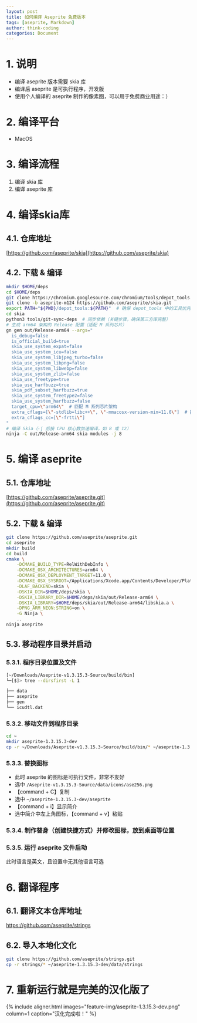 ```yaml
---
layout: post
title: 如何编译 Aseprite 免费版本
tags: [aseprite, Markdown]
author: think-coding
categories: Document
---
```


# 1. 说明
- 编译 aseprite 版本需要 skia 库
- 编译后 aseprite 是可执行程序，开发版
- 使用个人编译的 aseprite 制作的像素图，可以用于免费商业用途：）

# 2. 编译平台
- MacOS

# 3. 编译流程
1. 编译 skia 库
2. 编译 aseprite 库

# 4. 编译skia库
## 4.1. 仓库地址
[https://github.com/aseprite/skia](https://github.com/aseprite/skia)


## 4.2. 下载 & 编译
```bash
mkdir $HOME/deps
cd $HOME/deps
git clone https://chromium.googlesource.com/chromium/tools/depot_tools.git
git clone -b aseprite-m124 https://github.com/aseprite/skia.git
export PATH="${PWD}/depot_tools:${PATH}"  # 确保 depot_tools 中的工具优先使用
cd skia
python3 tools/git-sync-deps  # 同步依赖（关键步骤，确保第三方库完整）
# 生成 arm64 架构的 Release 配置（适配 M 系列芯片）
gn gen out/Release-arm64 --args="
  is_debug=false 
  is_official_build=true 
  skia_use_system_expat=false 
  skia_use_system_icu=false 
  skia_use_system_libjpeg_turbo=false 
  skia_use_system_libpng=false 
  skia_use_system_libwebp=false 
  skia_use_system_zlib=false 
  skia_use_freetype=true 
  skia_use_harfbuzz=true 
  skia_pdf_subset_harfbuzz=true 
  skia_use_system_freetype2=false 
  skia_use_system_harfbuzz=false 
  target_cpu=\"arm64\"  # 匹配 M 系列芯片架构
  extra_cflags=[\"-stdlib=libc++\", \"-mmacosx-version-min=11.0\"]  # 提升最低版本
  extra_cflags_cc=[\"-frtti\"]
"
# 编译 Skia（-j 后接 CPU 核心数加速编译，如 8 或 12）
ninja -C out/Release-arm64 skia modules -j 8
```

# 5. 编译 aseprite
## 5.1. 仓库地址
[https://github.com/aseprite/aseprite.git](https://github.com/aseprite/aseprite.git)

## 5.2. 下载 & 编译
```bash
git clone https://github.com/aseprite/aseprite.git
cd aseprite
mkdir build
cd build
cmake \
    -DCMAKE_BUILD_TYPE=RelWithDebInfo \
    -DCMAKE_OSX_ARCHITECTURES=arm64 \
    -DCMAKE_OSX_DEPLOYMENT_TARGET=11.0 \
    -DCMAKE_OSX_SYSROOT=/Applications/Xcode.app/Contents/Developer/Platforms/MacOSX.platform/Developer/SDKs/MacOSX.sdk \
    -DLAF_BACKEND=skia \
    -DSKIA_DIR=$HOME/deps/skia \
    -DSKIA_LIBRARY_DIR=$HOME/deps/skia/out/Release-arm64 \
    -DSKIA_LIBRARY=$HOME/deps/skia/out/Release-arm64/libskia.a \
    -DPNG_ARM_NEON:STRING=on \
    -G Ninja \
    ..
ninja aseprite
```

## 5.3. 移动程序目录并启动
### 5.3.1. 程序目录位置及文件
```bash
[~/Downloads/Aseprite-v1.3.15.3-Source/build/bin] 
└─[$]> tree --dirsfirst -L 1

├── data
├── aseprite
├── gen
└── icudtl.dat
```

### 5.3.2. 移动文件到程序目录
```bash
cd ~
mkdir aseprite-1.3.15.3-dev
cp -r ~/Downloads/Aseprite-v1.3.15.3-Source/build/bin/* ~/aseprite-1.3.15.3-dev/
```

### 5.3.3. 替换图标
- 此时 aseprite 的图标是可执行文件，非常不友好
- 选中 `/Aseprite-v1.3.15.3-Source/data/icons/ase256.png`
- 【command + C】复制
- 选中 `~/aseprite-1.3.15.3-dev/aseprite`
- 【command + i】显示简介
- 选中简介中左上角图标，【command + v】粘贴

### 5.3.4. 制作替身（创建快捷方式）并修改图标，放到桌面等位置

### 5.3.5. 运行 aseprite 文件启动
此时语言是英文，且设置中无其他语言可选

# 6. 翻译程序
## 6.1. 翻译文本仓库地址
https://github.com/aseprite/strings

## 6.2. 导入本地化文化
```bash
git clone https://github.com/aseprite/strings.git
cp -r strings/* ~/aseprite-1.3.15.3-dev/data/strings
```

# 7. 重新运行就是完美的汉化版了
{% include aligner.html images="feature-img/aseprite-1.3.15.3-dev.png" column=1 caption="汉化完成啦！" %}